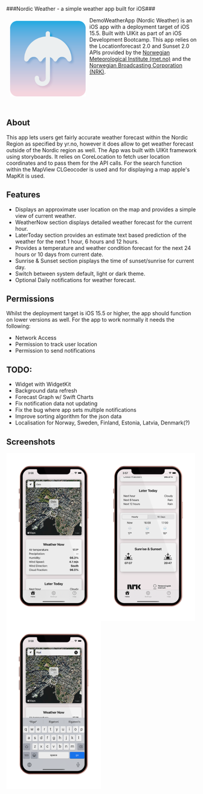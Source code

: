 ###Nordic Weather - a simple weather app built for iOS###

<img src="/Readme/NordicWeather.png" align="left"
width="200" hspace="10" vspace="10">

DemoWeatherApp (Nordic Weather) is an iOS app with a deployment target of iOS 15.5.
Built with UIKit as part of an iOS Development Bootcamp.
This app relies on the Locationforecast 2.0 and Sunset 2.0 APIs provided by the [Norwegian Meteorological Institute (met.no)](https://www.met.no/) and the [Norwegian Broadcasting Corporation (NRK)](https://www.nrk.no/).<br/><br/><br/><br/><br/><br/>

## About
This app lets users get fairly accurate weather forecast within the Nordic Region as specified by yr.no, however it does allow to get weather forecast outside of the Nordic region as well.
The App was built with UIKit framework using storyboards. It relies on CoreLocation to fetch user location coordinates and to pass them for the API calls. For the search function within the MapView CLGeocoder is used and for displaying a map apple's MapKit is used.

## Features
- Displays an approximate user location on the map and provides a simple view of current weather.
- WeatherNow section displays detailed weather forecast for the current hour.
- LaterToday section provides an estimate text based prediction of the weather for the next 1 hour, 6 hours and 12 hours.
- Provides a temperature and weather condition forecast for the next 24 hours or 10 days from current date.
- Sunrise & Sunset section pisplays the time of sunset/sunrise for current day.
- Switch between system default, light or dark theme.
- Optional Daily notifications for weather forecast.

## Permissions
Whilst the deployment target is iOS 15.5 or higher, the app should function on lower versions as well.
For the app to work normally it needs the following:
- Network Access
- Permission to track user location
- Permission to send notifications

## TODO:
- Widget with WidgetKit
- Background data refresh
- Forecast Graph w/ Swift Charts
- Fix notification data not updating
- Fix the bug where app sets multiple notifications
- Improve sorting algorithm for the json data
- Localisation for Norway, Sweden, Finland, Estonia, Latvia, Denmark(?)

## Screenshots
<img src="/Readme/WeatherApp001.png" align="left"
width="250">
<img src="/Readme/WeatherApp002.png" align="left"
width="250">
<img src="/Readme/WeatherApp003.png" align="left"
width="250">
